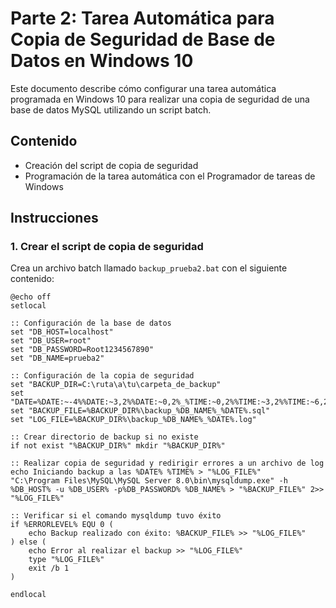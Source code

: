 # Parte 2:  Tarea Automática para Copia de Seguridad de Base de Datos en Windows 10

Este documento describe cómo configurar una tarea automática programada en Windows 10 para realizar una copia de seguridad de una base de datos MySQL utilizando un script batch.

## Contenido

- Creación del script de copia de seguridad
- Programación de la tarea automática con el Programador de tareas de Windows

## Instrucciones

### 1. Crear el script de copia de seguridad

Crea un archivo batch llamado `backup_prueba2.bat` con el siguiente contenido:

```batch
@echo off
setlocal

:: Configuración de la base de datos
set "DB_HOST=localhost"
set "DB_USER=root"
set "DB_PASSWORD=Root1234567890"
set "DB_NAME=prueba2"

:: Configuración de la copia de seguridad
set "BACKUP_DIR=C:\ruta\a\tu\carpeta_de_backup"
set "DATE=%DATE:~-4%%DATE:~3,2%%DATE:~0,2%_%TIME:~0,2%%TIME:~3,2%%TIME:~6,2%"
set "BACKUP_FILE=%BACKUP_DIR%\backup_%DB_NAME%_%DATE%.sql"
set "LOG_FILE=%BACKUP_DIR%\backup_%DB_NAME%_%DATE%.log"

:: Crear directorio de backup si no existe
if not exist "%BACKUP_DIR%" mkdir "%BACKUP_DIR%"

:: Realizar copia de seguridad y redirigir errores a un archivo de log
echo Iniciando backup a las %DATE% %TIME% > "%LOG_FILE%"
"C:\Program Files\MySQL\MySQL Server 8.0\bin\mysqldump.exe" -h %DB_HOST% -u %DB_USER% -p%DB_PASSWORD% %DB_NAME% > "%BACKUP_FILE%" 2>> "%LOG_FILE%"

:: Verificar si el comando mysqldump tuvo éxito
if %ERRORLEVEL% EQU 0 (
    echo Backup realizado con éxito: %BACKUP_FILE% >> "%LOG_FILE%"
) else (
    echo Error al realizar el backup >> "%LOG_FILE%"
    type "%LOG_FILE%"
    exit /b 1
)

endlocal
